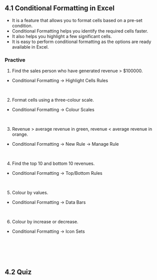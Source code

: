 ## 4.1 Conditional Formatting in Excel

- It is a feature that allows you to format cells based on a pre-set condition.
- Conditional Formatting helps you identify the required cells faster.
- It also helps you highlight a few significant cells.
- It is easy to perform conditional formatting as the options are ready available in Excel.

### Practive

1. Find the sales person who have generated revenue > $100000.
- Conditional Formatting -> Highlight Cells Rules
<br/>

2. Format cells using a three-colour scale.
- Conditional Formatting -> Colour Scales
<br/>

3. Revenue > average revenue in green, revenue < average revenue in orange.
- Conditional Formatting -> New Rule -> Manage Rule
<br/>

4. Find the top 10 and bottom 10 revenues.
- Conditional Formatting -> Top/Bottom Rules
<br/>

5. Colour by values.
- Conditional Formatting -> Data Bars
<br/>

6. Colour by increase or decrease.
- Conditional Formatting -> Icon Sets
<br/>

<br/><br/>

## 4.2 Quiz
